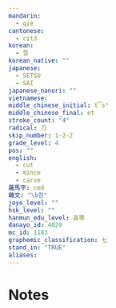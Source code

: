 ```yaml
---
mandarin:
  - qiè
cantonese:
  - cit3
korean:
  - 절
korean_native: ""
japanese:
  - SETSU
  - SAI
japanese_nanori: ""
vietnamese:
middle_chinese_initial: t͡sʰ
middle_chinese_final: et
stroke_count: "4"
radical: 刀
skip_number: 1-2-2
grade_level: 4
pos: ""
english:
  - cut
  - mince
  - carve
羅馬字: ced
韓文: "\b첟"
joyo_level: ""
hsk_level: ""
hanmun_edu_level: 高等
danayo_id: 4029
mc_id: 1183
graphemic_classification: 七
stand_in: "TRUE"
aliases:
---
```


# Notes
